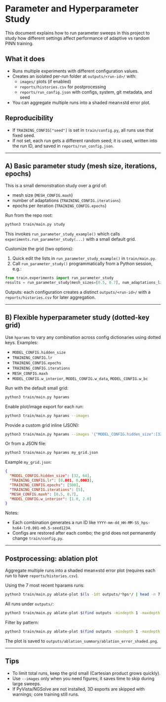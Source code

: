 # Parameter and Hyperparameter Study

This document explains how to run parameter sweeps in this project to study how different settings affect performance of adaptive vs random PINN training.

## What it does
- Runs multiple experiments with different configuration values.
- Creates an isolated per-run folder at `outputs/<run-id>/` with:
  - `images/` plots (if enabled)
  - `reports/histories.csv` for postprocessing
  - `reports/run_config.json` with configs, system, git metadata, and seed
- You can aggregate multiple runs into a shaded mean±std error plot.

## Reproducibility
- If `TRAINING_CONFIG["seed"]` is set in `train/config.py`, all runs use that fixed seed.
- If not set, each run gets a different random seed; it is used, written into the run ID, and saved in `reports/run_config.json`.

---

## A) Basic parameter study (mesh size, iterations, epochs)
This is a small demonstration study over a grid of:
- mesh size (`MESH_CONFIG.maxh`)
- number of adaptations (`TRAINING_CONFIG.iterations`)
- epochs per iteration (`TRAINING_CONFIG.epochs`)

Run from the repo root:
```bash
python3 train/main.py study
```
This invokes `run_parameter_study_example()` which calls `experiments.run_parameter_study(...)` with a small default grid.

Customize the grid (two options):
1) Quick edit the lists in `run_parameter_study_example()` in `train/main.py`.
2) Call `run_parameter_study()` programmatically from a Python session, e.g.:
```python
from train.experiments import run_parameter_study
results = run_parameter_study(mesh_sizes=[0.5, 0.7], num_adaptations_list=[5], epochs_list=[500, 1000])
```

Outputs: each configuration creates a distinct `outputs/<run-id>/` with a `reports/histories.csv` for later aggregation.

---

## B) Flexible hyperparameter study (dotted-key grid)
Use `hparams` to vary any combination across config dictionaries using dotted keys. Examples:
- `MODEL_CONFIG.hidden_size`
- `TRAINING_CONFIG.lr`
- `TRAINING_CONFIG.epochs`
- `TRAINING_CONFIG.iterations`
- `MESH_CONFIG.maxh`
- `MODEL_CONFIG.w_interior`, `MODEL_CONFIG.w_data`, `MODEL_CONFIG.w_bc`

Run with the default small grid:
```bash
python3 train/main.py hparams
```
Enable plot/image export for each run:
```bash
python3 train/main.py hparams --images
```

Provide a custom grid inline (JSON):
```bash
python3 train/main.py hparams --images '{"MODEL_CONFIG.hidden_size":[32,64],"TRAINING_CONFIG.lr":[0.001,0.0003],"MESH_CONFIG.maxh":[0.5,0.7]}'
```

Or from a JSON file:
```bash
python3 train/main.py hparams my_grid.json
```
Example `my_grid.json`:
```json
{
  "MODEL_CONFIG.hidden_size": [32, 64],
  "TRAINING_CONFIG.lr": [0.001, 0.0003],
  "TRAINING_CONFIG.epochs": [500],
  "TRAINING_CONFIG.iterations": [5],
  "MESH_CONFIG.maxh": [0.5, 0.7],
  "MODEL_CONFIG.w_interior": [1.0, 2.0]
}
```

Notes:
- Each combination generates a run ID like `YYYY-mm-dd_HH-MM-SS_hps-hs64-lr0.001-m0.5-seed1234`.
- Configs are restored after each combo; the grid does not permanently change `train/config.py`.

---

## Postprocessing: ablation plot
Aggregate multiple runs into a shaded mean±std error plot (requires each run to have `reports/histories.csv`).

Using the 7 most recent hparams runs:
```bash
python3 train/main.py ablate-plot $(ls -1dt outputs/*hps*/ | head -n 7 | xargs -n1 basename)
```
All runs under `outputs/`:
```bash
python3 train/main.py ablate-plot $(find outputs -mindepth 1 -maxdepth 1 -type d -exec basename {} \;)
```
Filter by pattern:
```bash
python3 train/main.py ablate-plot $(find outputs -mindepth 1 -maxdepth 1 -type d -name '*adapt-vs-rand*' -exec basename {} \;)
```

The plot is saved to `outputs/ablation_summary/ablation_error_shaded.png`.

---

## Tips
- To limit total runs, keep the grid small (Cartesian product grows quickly).
- Use `--images` only when you need figures; it saves time to skip during large sweeps.
- If PyVista/NGSolve are not installed, 3D exports are skipped with warnings; core training still runs.
